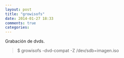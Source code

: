 ```yaml
---
layout: post
title: "growisofs"
date: 2014-01-27 18:33
comments: true
categories: 
---
```

Grabación de dvds.

>$ growisofs -dvd-compat -Z /dev/sdb=imagen.iso

